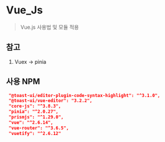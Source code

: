# Vue_Js

> Vue.js 사용법 및 모듈 적용

## 참고

1. Vuex -> pinia

## 사용 NPM

```json
 "@toast-ui/editor-plugin-code-syntax-highlight": "^3.1.0",
 "@toast-ui/vue-editor": "3.2.2",
 "core-js": "^3.8.3",
 "pinia": "^2.0.27",
 "prismjs": "^1.29.0",
 "vue": "^2.6.14",
 "vue-router": "^3.6.5",
 "vuetify": "^2.6.12"
```

